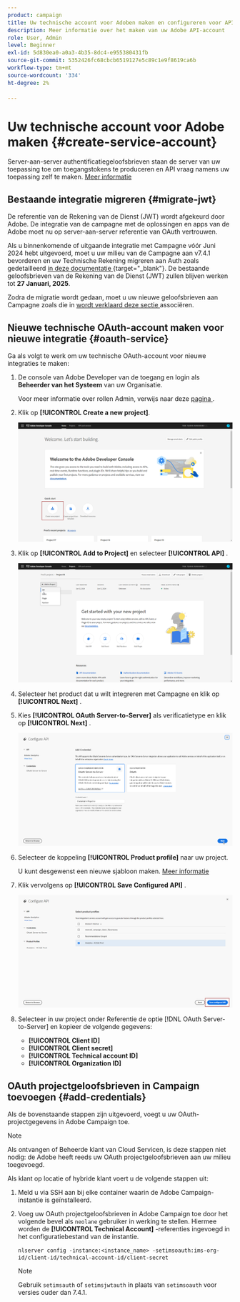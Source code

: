 ```yaml
---
product: campaign
title: Uw technische account voor Adoben maken en configureren voor API's
description: Meer informatie over het maken van uw Adobe API-account
role: User, Admin
level: Beginner
exl-id: 5d830ea0-a0a3-4b35-8dc4-e955380431fb
source-git-commit: 5352426fc68cbcb6519127e5c89c1e9f8619ca6b
workflow-type: tm+mt
source-wordcount: '334'
ht-degree: 2%

---
```


# Uw technische account voor Adobe maken {#create-service-account}

Server-aan-server authentificatiegeloofsbrieven staan de server van uw toepassing toe om toegangstokens te produceren en API vraag namens uw toepassing zelf te maken. [Meer informatie](https://developer.adobe.com/developer-console/docs/guides/authentication/ServerToServerAuthentication/)

## Bestaande integratie migreren {#migrate-jwt}

De referentie van de Rekening van de Dienst (JWT) wordt afgekeurd door Adobe. De integratie van de campagne met de oplossingen en apps van de Adobe moet nu op server-aan-server referentie van OAuth vertrouwen.

Als u binnenkomende of uitgaande integratie met Campagne vóór Juni 2024 hebt uitgevoerd, moet u uw milieu van de Campagne aan v7.4.1 bevorderen en uw Technische Rekening migreren aan Auth zoals gedetailleerd [ in deze documentatie ](https://developer.adobe.com/developer-console/docs/guides/authentication/ServerToServerAuthentication/migration) {target="_blank"}. De bestaande geloofsbrieven van de Rekening van de Dienst (JWT) zullen blijven werken tot **27 Januari, 2025**.

Zodra de migratie wordt gedaan, moet u uw nieuwe geloofsbrieven aan Campagne zoals die in [ wordt verklaard deze sectie ](#add-credentials) associëren.

## Nieuwe technische OAuth-account maken voor nieuwe integratie {#oauth-service}

Ga als volgt te werk om uw technische OAuth-account voor nieuwe integraties te maken:

1. De console van Adobe Developer van de toegang en login als **Beheerder van het Systeem** van uw Organisatie.

   Voor meer informatie over rollen Admin, verwijs naar deze [ pagina ](https://helpx.adobe.com/enterprise/using/admin-roles.html).

1. Klik op **[!UICONTROL Create a new project]**.

   ![](assets/api-account-1.png)

1. Klik op **[!UICONTROL Add to Project]** en selecteer **[!UICONTROL API]** .

   ![](assets/api-account-2.png)

1. Selecteer het product dat u wilt integreren met Campagne en klik op **[!UICONTROL Next]** .

1. Kies **[!UICONTROL OAuth Server-to-Server]** als verificatietype en klik op **[!UICONTROL Next]** .

   ![](assets/api-account-3.png)

1. Selecteer de koppeling **[!UICONTROL Product profile]** naar uw project.

   U kunt desgewenst een nieuwe sjabloon maken. [Meer informatie](https://helpx.adobe.com/enterprise/using/manage-product-profiles.html)

1. Klik vervolgens op **[!UICONTROL Save Configured API]** .

   ![](assets/api-account-4.png)

1. Selecteer in uw project onder Referentie de optie [!DNL OAuth Server-to-Server] en kopieer de volgende gegevens:

   * **[!UICONTROL Client ID]**
   * **[!UICONTROL Client secret]**
   * **[!UICONTROL Technical account ID]**
   * **[!UICONTROL Organization ID]**

## OAuth projectgeloofsbrieven in Campaign toevoegen {#add-credentials}

Als de bovenstaande stappen zijn uitgevoerd, voegt u uw OAuth-projectgegevens in Adobe Campaign toe.

>[!NOTE]
>
>Als ontvangen of Beheerde klant van Cloud Servicen, is deze stappen niet nodig: de Adobe heeft reeds uw OAuth projectgeloofsbrieven aan uw milieu toegevoegd.
>

Als klant op locatie of hybride klant voert u de volgende stappen uit:

1. Meld u via SSH aan bij elke container waarin de Adobe Campaign-instantie is geïnstalleerd.

1. Voeg uw OAuth projectgeloofsbrieven in Adobe Campaign toe door het volgende bevel als `neolane` gebruiker in werking te stellen. Hiermee worden de **[!UICONTROL Technical Account]** -referenties ingevoegd in het configuratiebestand van de instantie.

   ```
   nlserver config -instance:<instance_name> -setimsoauth:ims-org-id/client-id/technical-account-id/client-secret
   ```

   >[!NOTE]
   >
   > Gebruik `setimsauth` of `setimsjwtauth` in plaats van `setimsoauth` voor versies ouder dan 7.4.1.


